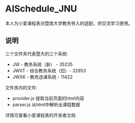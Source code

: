 # AISchedule_JNU
本人为小爱课程表对暨南大学教务导入的适配，供交流学习使用。

## 说明
三个文件夹代表暨大的三个系统:
- JW - 教务系统（新） - 35235
- JWXT - 综合教务系统（旧）- 32953
- JWXK - 教务选课系统 - 11422

文件夹内的文件:
- provider.js 提取当前页面的html内容
- parser.js 从html中解析出课程数据

详情可查看小爱课程表的开发者文档
